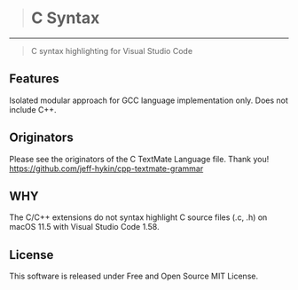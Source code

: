 ># C Syntax
---
> C syntax highlighting for Visual Studio Code

## Features
Isolated modular approach for GCC language implementation only. Does not include C++.

## Originators
Please see the originators of the C TextMate Language file. Thank you!
https://github.com/jeff-hykin/cpp-textmate-grammar

## WHY
The C/C++ extensions do not syntax highlight C source files (.c, .h) on macOS 11.5 with Visual Studio Code 1.58.

## License
This software is released under Free and Open Source MIT License.
